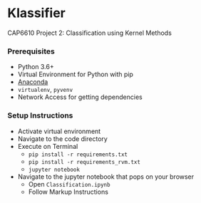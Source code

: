 # Klassifier
CAP6610 Project 2: Classification using Kernel Methods

### Prerequisites
- Python 3.6+
 - Virtual Environment for Python with pip
  - <a href="https://conda.io/docs/user-guide/install/download.html">Anaconda</a>
  - `virtualenv`, `pyvenv`
  - Network Access for getting dependencies

### Setup Instructions
 - Activate virtual environment
 - Navigate to the code directory
 - Execute on Terminal
   - `pip install -r requirements.txt`
   - `pip install -r requirements_rvm.txt`
   - `jupyter notebook`
 - Navigate to the jupyter notebook that pops on your browser
   - Open `Classification.ipynb`
   - Follow Markup Instructions

